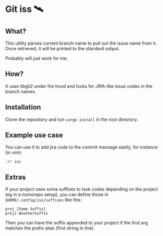 # Git iss 🛰️

## What?

This utility parses current branch name to pull out the issue name from it. Once retrieved, it will be printed to the standard output.

Probably will just work for me.

## How?

It uses libgit2 under the hood and looks for JIRA-like issue codes in the branch names.

## Installation

Clone the repository and run `cargo install` in the root directory.

## Example use case

You can use it to add jira code to the commit message easily, for instance (in vim):

`:r! iss`

## Extras

If your project uses some suffixes to task codes depending on the project (eg in a monorepo setup),
you can define those in `$HOME/.config/iss/suffixes` like this:

```
proj [Some Suffix]
proj2 AnotherSuffix
```

Then you can have the suffix appended to your project if the first arg matches the prefix alias (first string in line).
